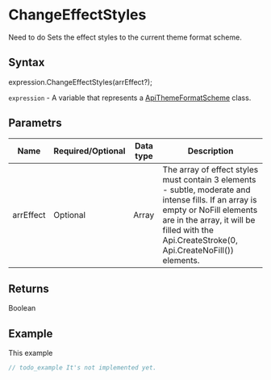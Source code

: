 # ChangeEffectStyles

Need to do Sets the effect styles to the current theme format scheme.

## Syntax

expression.ChangeEffectStyles(arrEffect?);

`expression` - A variable that represents a [ApiThemeFormatScheme](../ApiThemeFormatScheme.md) class.

## Parametrs

| **Name** | **Required/Optional** | **Data type** | **Description** |
| ------------- | ------------- | ------------- | ------------- |
| arrEffect | Optional | Array | The array of effect styles must contain 3 elements - subtle, moderate and intense fills. If an array is empty or NoFill elements are in the array, it will be filled with the Api.CreateStroke(0, Api.CreateNoFill()) elements. |

## Returns

Boolean

## Example

This example

```javascript
// todo_example It's not implemented yet.
```